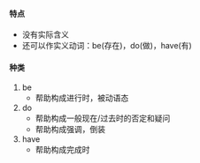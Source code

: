 #### 特点
* 没有实际含义
* 还可以作实义动词：be(存在)，do(做)，have(有)
#### 种类
1. be
   * 帮助构成进行时，被动语态
2. do
   * 帮助构成一般现在/过去时的否定和疑问
   * 帮助构成强调，倒装
3. have
   * 帮助构成完成时